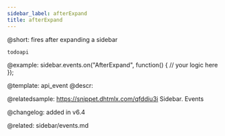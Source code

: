 ```yaml
---
sidebar_label: afterExpand
title: afterExpand
---          
```


@short: fires after expanding a sidebar

```todoapi ```

@example:
sidebar.events.on("AfterExpand", function() {
    // your logic here
});



@template: api_event
@descr:

@relatedsample: https://snippet.dhtmlx.com/qfddiu3i	Sidebar. Events

@changelog: added in v6.4

@related: sidebar/events.md